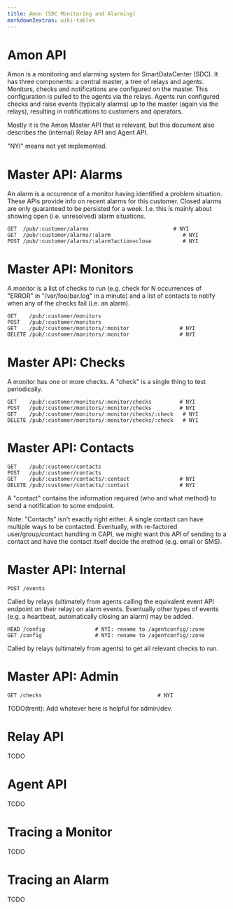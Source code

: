 ```yaml
---
title: Amon (SDC Monitoring and Alarming)
markdown2extras: wiki-tables
---
```


# Amon API

Amon is a monitoring and alarming system for SmartDataCenter (SDC).
It has three components: a central master, a tree of relays and agents.
Monitors, checks and notifications are configured on the master. This
configuration is pulled to the agents via the relays. Agents run
configured checks and raise events (typically alarms) up to the master
(again via the relays), resulting in notifications to customers and
operators.

Mostly it is the Amon Master API that is relevant, but this document also
describes the (internal) Relay API and Agent API.

"NYI" means not yet implemented.


# Master API: Alarms

An alarm is a occurence of a monitor having identified a problem situation.
These APIs provide info on recent alarms for this customer. Closed alarms are
only guaranteed to be persisted for a week. I.e. this is mainly about showing
open (i.e. unresolved) alarm situations.

    GET  /pub/:customer/alarms                           # NYI
    GET  /pub/:customer/alarms/:alarm                       # NYI
    POST /pub/:customer/alarms/:alarm?action=close          # NYI



# Master API: Monitors

A monitor is a list of checks to run (e.g. check for N occurrences of "ERROR"
in "/var/foo/bar.log" in a minute) and a list of contacts to notify when
any of the checks fail (i.e. an alarm).

    GET    /pub/:customer/monitors
    POST   /pub/:customer/monitors
    GET    /pub/:customer/monitors/:monitor                # NYI
    DELETE /pub/:customer/monitors/:monitor                # NYI



# Master API: Checks

A monitor has one or more checks. A "check" is a single thing to test
periodically.

    GET    /pub/:customer/monitors/:monitor/checks         # NYI
    POST   /pub/:customer/monitors/:monitor/checks         # NYI
    GET    /pub/:customer/monitors/:monitor/checks/:check   # NYI
    DELETE /pub/:customer/monitors/:monitor/checks/:check   # NYI

# Master API: Contacts

    GET    /pub/:customer/contacts
    POST   /pub/:customer/contacts
    GET    /pub/:customer/contacts/:contact                # NYI
    DELETE /pub/:customer/contacts/:contact                # NYI

A "contact" contains the information required (who and what method) to send a
notification to some endpoint.

Note: "Contacts" isn't exactly right either. A single contact can have
multiple ways to be contacted. Eventually, with re-factored
user/group/contact handling in CAPI, we might want this API of sending to a
contact and have the contact itself decide the method (e.g. email or SMS).


# Master API: Internal

    POST /events

Called by relays (ultimately from agents calling the equivalent event
API endpoint on their relay) on alarm events. Eventually other types of
events (e.g. a heartbeat, automatically closing an alarm) may be added.

    HEAD /config                # NYI: rename to /agentconfig/:zone
    GET /config                 # NYI: rename to /agentconfig/:zone

Called by relays (ultimately from agents) to get all relevant checks to
run.


# Master API: Admin

    GET /checks                                     # NYI

TODO(trent): Add whatever here is helpful for admin/dev.


# Relay API

TODO

# Agent API

TODO


# Tracing a Monitor

TODO

# Tracing an Alarm

TODO
